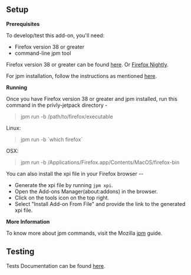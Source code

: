 ## Setup ##

**Prerequisites**

To develop/test this add-on, you'll need:

* Firefox version 38 or greater
* command-line jpm tool

Firefox version 38 or greater can be found [here](http://ftp.mozilla.org/pub/firefox/releases/). Or [Firefox Nightly](https://nightly.mozilla.org/).

For jpm installation, follow the instructions as mentioned [here](https://developer.mozilla.org/en-US/Add-ons/SDK/Tools/jpm#Installation).

**Running**

Once you have Firefox version 38 or greater and jpm installed, run this command in the privly-jetpack directory -

> jpm run -b /path/to/firefox/executable

Linux:

> jpm run -b \`which firefox\`

OSX:

> jpm run -b /Applications/Firefox.app/Contents/MacOS/firefox-bin

You can also install the xpi file in your Firefox browser --
* Generate the xpi file by running `jpm xpi`.
* Open the Add-ons Manager(about:addons) in the browser.
* Click on the tools icon on the top right.
* Select "Install Add-on From File" and provide the link to the generated xpi file.

**More Information**

To know more about jpm commands, visit the Mozilla [jpm](https://developer.mozilla.org/en-US/Add-ons/SDK/Tools/jpm#Command_reference) guide.

## Testing ##

Tests Documentation can be found [here](https://github.com/privly/privly-jetpack/blob/master/chrome/content/test/README.md).
